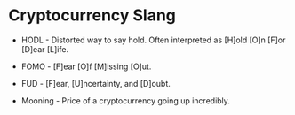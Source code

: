 # Cryptocurrency Slang

* HODL - Distorted way to say hold. Often interpreted as [H]old [O]n [F]or [D]ear [L]ife.

* FOMO - [F]ear [O]f [M]issing [O]ut.

* FUD - [F]ear, [U]ncertainty, and [D]oubt.

* Mooning - Price of a cryptocurrency going up incredibly.

